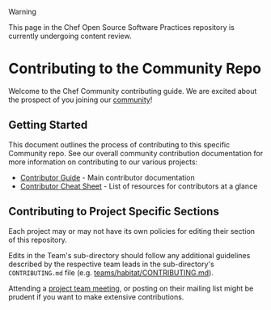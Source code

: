 > [!WARNING]
> This page in the Chef Open Source Software Practices repository is currently undergoing content review.

# Contributing to the Community Repo

Welcome to the Chef Community contributing guide. We are excited about the prospect of you joining our [community](https://github.com/chef/chef-oss-practices)!

## Getting Started

This document outlines the process of contributing to this specific Community repo. See our overall community contribution documentation for more information on contributing to our various projects:

- [Contributor Guide](contributors/guide/README.md) - Main contributor documentation
- [Contributor Cheat Sheet](contributors/guide/contributor-cheatsheet.md) - List of resources for contributors at a glance

## Contributing to Project Specific Sections

Each project may or may not have its own policies for editing their section of this repository.

Edits in the Team's sub-directory should follow any additional guidelines described by the respective team leads in the sub-directory's `CONTRIBUTING.md` file (e.g. [teams/habitat/CONTRIBUTING.md](teams/habitat/CONTRIBUTING.md)).

Attending a [project team meeting](projects/), or posting on their mailing list might be prudent if you want to make extensive contributions.
